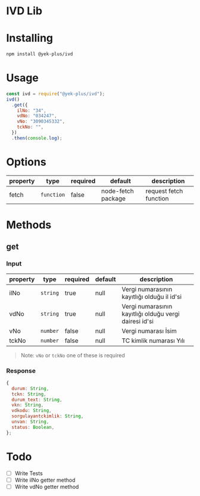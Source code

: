 # IVD Lib

# Installing

```bash
npm install @yek-plus/ivd
```

# Usage

```js
const ivd = require("@yek-plus/ivd");
ivd()
  .get({
    ilNo: "34",
    vdNo: "034247",
    vNo: "3090345332",
    tckNo: "",
  })
  .then(console.log);
```

# Options

| property | type       | required | default            | description            |
| -------- | ---------- | -------- | ------------------ | ---------------------- |
| fetch    | `function` | false    | node-fetch package | request fetch function |

# Methods

## get

### Input

| property | type     | required | default | description                                            |
| -------- | -------- | -------- | ------- | ------------------------------------------------------ |
| ilNo     | `string` | true     | null    | Vergi numarasının kayıtlığı olduğu il id'si            |
| vdNo     | `string` | true     | null    | Vergi numarasının kayıtlığı olduğu vergi dairesi id'si |
| vNo      | `number` | false    | null    | Vergi numarası İsim                                    |
| tckNo    | `number` | false    | null    | TC kimlik numarası Yılı                                |

> Note: `vNo` or `tckNo` one of these is required

### Response

```js
{
  durum: String,
  tckn: String,
  durum_text: String,
  vkn: String,
  vdkodu: String,
  sorgulayantckimlik: String,
  unvan: String,
  status: Boolean,
};
```

# Todo

- [ ] Write Tests
- [ ] Write ilNo getter method
- [ ] Write vdNo getter method
